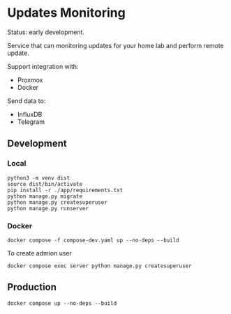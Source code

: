 # Updates Monitoring

Status: early development.

Service that can monitoring updates for your home lab and perform remote update.

Support integration with:
- Proxmox
- Docker

Send data to:
- InfluxDB
- Telegram

## Development

### Local

```
python3 -m venv dist
source dist/bin/activate 
pip install -r ./app/requirements.txt
python manage.py migrate
python manage.py createsuperuser
python manage.py runserver
```

### Docker

```
docker compose -f compose-dev.yaml up --no-deps --build
```

To create admion user

```
docker compose exec server python manage.py createsuperuser
```

## Production

```
docker compose up --no-deps --build
```
